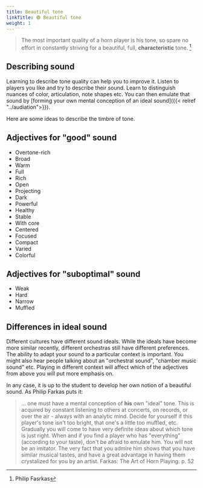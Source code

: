 ```yaml
---
title: Beautiful tone
linkTitle: 🟢 Beautiful tone
weight: 1
---
```


> The most important quality of a horn player is his tone, so spare no effort in constantly striving for a beautiful, full, **characteristic** tone. [^farkas]

[^farkas]: Philip Fasrkas

## Describing sound

Learning to describe tone quality can help you to improve it. Listen to players you like and try to describe their sound. Learn to distinguish nuances of color, articulation, note shapes etc. You can then emulate that sound by [forming your own mental conception of an ideal sound]({{< relref "../audiation">}}).

Here are some ideas to describe the timbre of tone.

## Adjectives for "good" sound

- Overtone-rich
- Broad
- Warm
- Full
- Rich
- Open
- Projecting
- Dark
- Powerful
- Healthy
- Stable
- With core
- Centered
- Focused
- Compact
- Varied
- Colorful

## Adjectives for "suboptimal" sound

- Weak
- Hard
- Narrow
- Muffled

## Differences in ideal sound

Different cultures have different sound ideals. While the ideals have become more similar recently, different orchestras still have different preferences. The ability to adapt your sound to a particular context is important. You might also hear people talking about an "orchestral sound", "chamber music sound" etc. Playing in different context will affect which of the adjectives from above you will put more emphasis on.

In any case, it is up to the student to develop her own notion of a beautiful sound. As Philip Farkas puts it:

> ... one must have a mental conception of **his** own "ideal" tone. This is acquired by constant listening to others at concerts, on records, or over the air - always with an analytic mind. Decide for yourself if this player's tone isn't too bright, that one's a little too muffled, etc. Gradually you will come to have very definite ideas about which tone is just right. When and if you find a player who has "everything" (according to your taste), don't be afraid to emulate him. You will not be an imitator. The very fact that you admire him shows that you have similar musical tastes, and have a great advantage in having them crystalized for you by an artist.
Farkas: The Art of Horn Playing. p. 52

